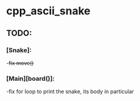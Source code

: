 # **cpp_ascii_snake**

## **TODO:**

### [Snake]:
-~~fix move()~~

### **[Main][board()]:**
-fix for loop to print the snake, its body in particular
